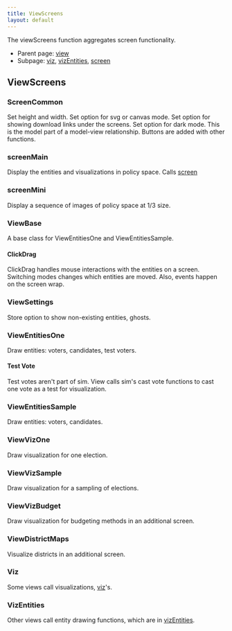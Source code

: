 ```yaml
---
title: ViewScreens
layout: default
---
```


The viewScreens function aggregates screen functionality.

* Parent page: [view](view.md) 
* Subpage: [viz](viz.md), [vizEntities](vizEntities.md), [screen](screen.md)

## ViewScreens

### ScreenCommon

Set height and width. Set option for svg or canvas mode. Set option for showing download links under the screens. Set option for dark mode. This is the model part of a model-view relationship. Buttons are added with other functions.

### screenMain

Display the entities and visualizations in policy space. Calls [screen](screen.md)

### screenMini

Display a sequence of images of policy space at 1/3 size.

### ViewBase

A base class for ViewEntitiesOne and ViewEntitiesSample.

#### ClickDrag

ClickDrag handles mouse interactions with the entities on a screen. Switching modes changes which entities are moved. Also, events happen on the screen wrap.

### ViewSettings

Store option to show non-existing entities, ghosts.

### ViewEntitiesOne

Draw entities: voters, candidates, test voters.

#### Test Vote

Test votes aren't part of sim. View calls sim's cast vote functions to cast one vote as a test for visualization.

### ViewEntitiesSample

Draw entities: voters, candidates.

### ViewVizOne

Draw visualization for one election.

### ViewVizSample

Draw visualization for a sampling of elections.

### ViewVizBudget

Draw visualization for budgeting methods in an additional screen.

### ViewDistrictMaps

Visualize districts in an additional screen.

### Viz

Some views call visualizations, [viz](viz.md)'s.

### VizEntities

Other views call entity drawing functions, which are in [vizEntities](vizEntities.md).